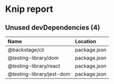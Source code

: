 # Knip report

## Unused devDependencies (4)

| Name                      | Location     |
|:--------------------------|:-------------|
| @backstage/cli            | package.json |
| @testing-library/dom      | package.json |
| @testing-library/react    | package.json |
| @testing-library/jest-dom | package.json |

